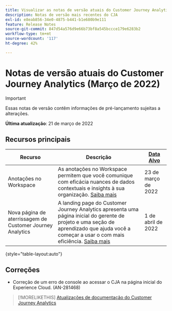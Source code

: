 ```yaml
---
title: Visualizar as notas de versão atuais do Customer Journey Analytics
description: Notas de versão mais recentes do CJA
exl-id: e8eab856-34e0-4875-b441-b1e680b9e111
feature: Release Notes
source-git-commit: 847d54a576d9e66b73bf8a545bccce179e6283b2
workflow-type: tm+mt
source-wordcount: '117'
ht-degree: 42%

---
```


# Notas de versão atuais do Customer Journey Analytics (Março de 2022)

>[!IMPORTANT]
>
>Essas notas de versão contêm informações de pré-lançamento sujeitas a alterações.

**Última atualização**: 21 de março de 2022

## Recursos principais

| Recurso | Descrição | [Data Alvo](/help/release-notes/releases.md) |
| ----------- | ---------- | ----- |
| Anotações no Workspace | As anotações no Workspace permitem que você comunique com eficácia nuances de dados contextuais e insights à sua organização. [Saiba mais](/help/components/annotations/overview.md) | 23 de março de 2022 |
| Nova página de aterrissagem de Customer Journey Analytics | A landing page do Customer Journey Analytics apresenta uma página inicial do gerente de projeto e uma seção de aprendizado que ajuda você a começar a usar o com mais eficiência. [Saiba mais](/help/getting-started/landing.md) | 1 de abril de 2022 |

{style=&quot;table-layout:auto&quot;}

## Correções

* Correção de um erro de console ao acessar o CJA na página inicial do Experience Cloud. (AN-281468)

>[!MORELIKETHIS]
>[Atualizações de documentação do Customer Journey Analytics](/help/release-notes/doc-changes.md)
